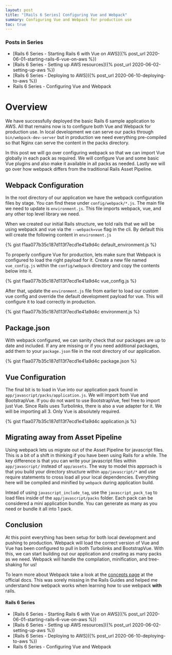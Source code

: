 ```yaml
---
layout: post
title: "[Rails 6 Series] Configuring Vue and Webpack"
summary: Configuring Vue and Webpack for production use
toc: true
---
```


<h3 class="no_toc">
Posts in Series
</h3>

* [Rails 6 Series - Starting Rails 6 with Vue on AWS]({% post_url 2020-06-01-starting-rails-6-vue-on-aws %})
* [Rails 6 Series - Setting up AWS resources]({% post_url 2020-06-02-setting-up-aws %})
* [Rails 6 Series - Deploying to AWS]({% post_url 2020-06-10-deploying-to-aws %})
* Rails 6 Series - Configuring Vue and Webpack

# Overview

We have successfully deployed the basic Rails 6 sample application to AWS. All that remains now is to configure both Vue and Webpack for production use. In local development we can serve our packs through `bin/webpack-dev-server` but in production we need everything pre-compiled so that Nginx can serve the content in the packs directory.

In this post we will go over configuring webpack so that we can import Vue globally in each pack as required. We will configure Vue and some basic Vue plugins and also make it available in all packs as needed. Lastly we will go over how webpack differs from the traditional Rails Asset Pipeline.

## Webpack Configuration

In the root directory of our application we have the webpack configuration files by stage. You can find these under `config/webpack/*.js`. The main file we need to update is `environment.js`. This file imports webpack, vue, and any other top level library we need.

When we created our initial Rails structure, we told rails that we will be using webpack and vue via the `--webpack=vue` flag in the cli. By default this will create the following content in `environment.js`

{% gist f1aa077b35c187d113f7ecd1e41a9d4c default_environment.js %}

To properly configure Vue for production, lets make sure that Webpack is configured to load the right payload for it. Create a new file named `vue_config.js` within the `config/webpack` directory and copy the contents below into it.

{% gist f1aa077b35c187d113f7ecd1e41a9d4c vue_config.js %}

After that, update the `environment.js` file from earlier to load our custom vue config and override the default development payload for vue. This will configure it to load correctly in production.

{% gist f1aa077b35c187d113f7ecd1e41a9d4c environment.js %}

## Package.json

With webpack configured, we can sanity check that our packages are up to date and included. If any are missing or if you need additional packages, add them to your `package.json` file in the root directory of our application.

{% gist f1aa077b35c187d113f7ecd1e41a9d4c package.json %}

## Vue Configuration

The final bit is to load in Vue into our application pack found in `app/javascript/packs/application.js`. We will import both Vue and BootstrapVue. If you do not want to use BootstrapVue, feel free to import just Vue. Since Rails uses Turbolinks, there is also a vue adapter for it. We will be importing all 3. Only Vue is absolutely required.

{% gist f1aa077b35c187d113f7ecd1e41a9d4c application.js %}

## Migrating away from Asset Pipeline

Using webpack lets us migrate out of the Asset Pipeline for javascript files. This is a bit of a shift in thinking if you have been using Rails for a while. The key difference is that you can write your javascript files within `app/javascript/` instead of `app/assets`. The way to model this approach is that you build your directory structure within `app/javascript/*` and use require statements to cross load all your local dependencies. Everything here will be compiled and minified by `webpack` during application build.

Intead of using `javascript_include_tag`, use the `javascript_pack_tag` to load files inside of the `app/javascript/packs` folder. Each pack can be considered a mini application bundle. You can generate as many as you need or bundle it all into 1 pack.

## Conclusion

At this point everything has been setup for both local development and pushing to production. Webpack will load the correct version of Vue and Vue has been configured to pull in both Turbolinks and BootstrapVue. With this, we can start building out our application and creating as many packs as we need. Webpack will handle the compilation, minification, and tree-shaking for us!

To learn more about Webpack take a look at the [concepts page](https://webpack.js.org/concepts/) at the official docs. This was sorely missing in the Rails Guides and helped me understand how webpack works when learning how to use webpack **with** rails. 

#### Rails 6 Series

* [Rails 6 Series - Starting Rails 6 with Vue on AWS]({% post_url 2020-06-01-starting-rails-6-vue-on-aws %})
* [Rails 6 Series - Setting up AWS resources]({% post_url 2020-06-02-setting-up-aws %})
* [Rails 6 Series - Deploying to AWS]({% post_url 2020-06-10-deploying-to-aws %})
* Rails 6 Series - Configuring Vue and Webpack
